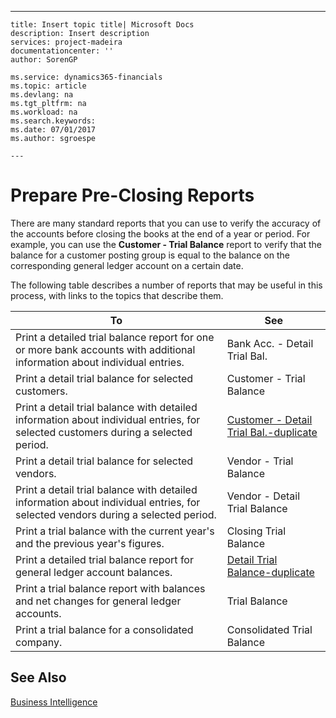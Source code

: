 ---
    title: Insert topic title| Microsoft Docs
    description: Insert description
    services: project-madeira
    documentationcenter: ''
    author: SorenGP

    ms.service: dynamics365-financials
    ms.topic: article
    ms.devlang: na
    ms.tgt_pltfrm: na
    ms.workload: na
    ms.search.keywords:
    ms.date: 07/01/2017
    ms.author: sgroespe

    ---
# Prepare Pre-Closing Reports
There are many standard reports that you can use to verify the accuracy of the accounts before closing the books at the end of a year or period. For example, you can use the **Customer - Trial Balance** report to verify that the balance for a customer posting group is equal to the balance on the corresponding general ledger account on a certain date.  
  
 The following table describes a number of reports that may be useful in this process, with links to the topics that describe them.  
  
|**To**|**See**|  
|------------|-------------|  
|Print a detailed trial balance report for one or more bank accounts with additional information about individual entries.|Bank Acc. - Detail Trial Bal.|  
|Print a detail trial balance for selected customers.|Customer - Trial Balance|  
|Print a detail trial balance with detailed information about individual entries, for selected customers during a selected period.|[Customer - Detail Trial Bal.-duplicate](../Topic/\($%20R_104%20Customer%20-%20Detail%20Trial%20Bal.%20$\)-duplicate.md)|  
|Print a detail trial balance for selected vendors.|Vendor - Trial Balance|  
|Print a detail trial balance with detailed information about individual entries, for selected vendors during a selected period.|Vendor - Detail Trial Balance|  
|Print a trial balance with the current year's and the previous year's figures.|Closing Trial Balance|  
|Print a detailed trial balance report for general ledger account balances.|[Detail Trial Balance-duplicate](../Topic/\($%20R_4%20Detail%20Trial%20Balance%20$\)-duplicate.md)|  
|Print a trial balance report with balances and net changes for general ledger accounts.|Trial Balance|  
|Print a trial balance for a consolidated company.|Consolidated Trial Balance|  
  
## See Also  
 [Business Intelligence](../BusinessIntelligence/business-intelligence.md)